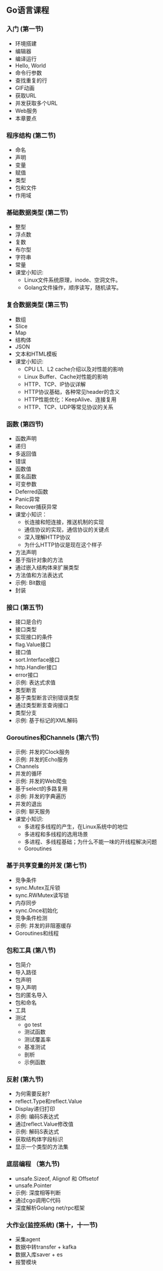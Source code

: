 ## Go语言课程

### 入门 (第一节)

* 环境搭建 
* 编辑器
* 编译运行
* Hello, World
* 命令行参数
* 查找重复的行
* GIF动画
* 获取URL
* 并发获取多个URL
* Web服务
* 本章要点

### 程序结构 (第二节)

* 命名
* 声明
* 变量
* 赋值
* 类型
* 包和文件
* 作用域


### 基础数据类型 (第二节)

* 整型
* 浮点数
* 复数
* 布尔型
* 字符串
* 常量
* 课堂小知识:
	* Linux文件系统原理，inode、空洞文件。
	* Golang文件操作，顺序读写，随机读写。


### 复合数据类型 (第三节)

* 数组
* Slice
* Map
* 结构体
* JSON
* 文本和HTML模板
* 课堂小知识:
	* CPU L1、L2 cache介绍以及对性能的影响
	* Linux Buffer、Cache对性能的影响
	* HTTP、TCP、IP协议详解 
	* HTTP协议基础，各种常见header的含义
	* HTTP性能优化：KeepAlive、连接复用
	* HTTP、TCP、UDP等常见协议的关系

### 函数 (第四节)

* 函数声明
* 递归
* 多返回值
* 错误
* 函数值
* 匿名函数
* 可变参数
* Deferred函数
* Panic异常
* Recover捕获异常
* 课堂小知识：
	* 长连接和短连接，推送机制的实现
	* 通信协议的实现，通信协议的关键点
	* 深入理解HTTP协议
	* 为什么HTTP协议是现在这个样子
* 方法声明
* 基于指针对象的方法
* 通过嵌入结构体来扩展类型
* 方法值和方法表达式
* 示例: Bit数组
* 封装


### 接口 (第五节)

* 接口是合约
* 接口类型
* 实现接口的条件
* flag.Value接口
* 接口值
* sort.Interface接口
* http.Handler接口
* error接口
* 示例: 表达式求值
* 类型断言
* 基于类型断言识别错误类型
* 通过类型断言查询接口
* 类型分支
* 示例: 基于标记的XML解码


### Goroutines和Channels (第六节)

* 示例: 并发的Clock服务
* 示例: 并发的Echo服务
* Channels
* 并发的循环
* 示例: 并发的Web爬虫
* 基于select的多路复用
* 示例: 并发的字典遍历
* 并发的退出
* 示例: 聊天服务
* 课堂小知识:
	* 多进程多线程的产生，在Linux系统中的地位
	* 多进程和多线程的选用场景
	* 多进程、多线程基础；为什么不能一味的开线程解决问题
	* Goroutines

### 基于共享变量的并发 (第七节)

* 竞争条件
* sync.Mutex互斥锁
* sync.RWMutex读写锁
* 内存同步
* sync.Once初始化
* 竞争条件检测
* 示例: 并发的非阻塞缓存
* Goroutines和线程


### 包和工具 (第八节)

* 包简介
* 导入路径
* 包声明
* 导入声明
* 包的匿名导入
* 包和命名
* 工具
* 测试 
	* go test
	* 测试函数
	* 测试覆盖率
	* 基准测试
	* 剖析
	* 示例函数

### 反射 (第九节)

* 为何需要反射?
* reflect.Type和reflect.Value
* Display递归打印
* 示例: 编码S表达式
* 通过reflect.Value修改值
* 示例: 解码S表达式
* 获取结构体字段标识
* 显示一个类型的方法集

### 底层编程 （第九节)

* unsafe.Sizeof, Alignof 和 Offsetof
* unsafe.Pointer
* 示例: 深度相等判断
* 通过cgo调用C代码
* 深度解析Golang net/rpc框架

### 大作业(监控系统) (第十，十一节)

* 采集agent
* 数据中转transfer + kafka
* 数据入库saver + es
* 报警模块
